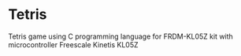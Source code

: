 # Tetris
Tetris game using C programming language for FRDM-KL05Z kit with microcontroller Freescale Kinetis KL05Z
